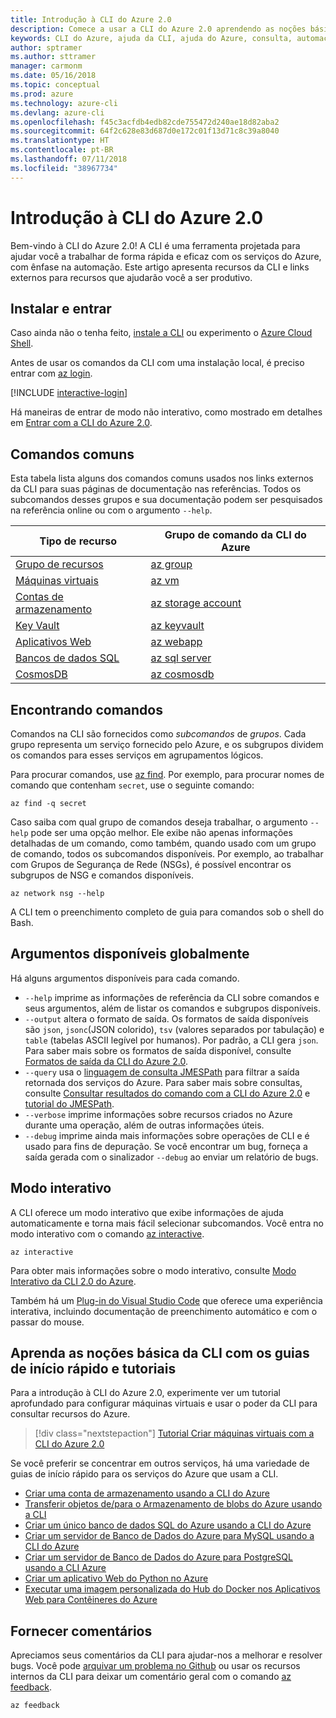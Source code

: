 ```yaml
---
title: Introdução à CLI do Azure 2.0
description: Comece a usar a CLI do Azure 2.0 aprendendo as noções básicas de comando.
keywords: CLI do Azure, ajuda da CLI, ajuda do Azure, consulta, automação,
author: sptramer
ms.author: sttramer
manager: carmonm
ms.date: 05/16/2018
ms.topic: conceptual
ms.prod: azure
ms.technology: azure-cli
ms.devlang: azure-cli
ms.openlocfilehash: f45c3acfdb4edb82cde755472d240ae18d82aba2
ms.sourcegitcommit: 64f2c628e83d687d0e172c01f13d71c8c39a8040
ms.translationtype: HT
ms.contentlocale: pt-BR
ms.lasthandoff: 07/11/2018
ms.locfileid: "38967734"
---
```

# <a name="get-started-with-azure-cli-20"></a>Introdução à CLI do Azure 2.0

Bem-vindo à CLI do Azure 2.0! A CLI é uma ferramenta projetada para ajudar você a trabalhar de forma rápida e eficaz com os serviços do Azure, com ênfase na automação. Este artigo apresenta recursos da CLI e links externos para recursos que ajudarão você a ser produtivo.

## <a name="install-and-sign-in"></a>Instalar e entrar

Caso ainda não o tenha feito, [instale a CLI](install-azure-cli.md) ou experimento o [Azure Cloud Shell](/azure/cloud-shell/overview).

Antes de usar os comandos da CLI com uma instalação local, é preciso entrar com [az login](/cli/azure/reference-index#az-login).

[!INCLUDE [interactive-login](includes/interactive-login.md)]

Há maneiras de entrar de modo não interativo, como mostrado em detalhes em [Entrar com a CLI do Azure 2.0](authenticate-azure-cli.md).

## <a name="common-commands"></a>Comandos comuns

Esta tabela lista alguns dos comandos comuns usados nos links externos da CLI para suas páginas de documentação nas referências.
Todos os subcomandos desses grupos e sua documentação podem ser pesquisados na referência online ou com o argumento `--help`.

| Tipo de recurso | Grupo de comando da CLI do Azure |
|---------------|-------------------------|
| [Grupo de recursos](/azure/azure-resource-manager/resource-group-overview) | [az group](/cli/azure/group) |
| [Máquinas virtuais](/azure/virtual-machines) | [az vm](/cli/azure/vm) |
| [Contas de armazenamento](/azure/storage/common/storage-introduction) | [az storage account](/cli/azure/storage/account) |
| [Key Vault](/azure/key-vault/key-vault-whatis) | [az keyvault](/cli/azure/keyvault) |
| [Aplicativos Web](/azure/app-service) | [az webapp](/cli/azure/webapp) |
| [Bancos de dados SQL](/azure/sql-database) | [az sql server](/cli/azure/sql/server) |
| [CosmosDB](/azure/cosmos-db) | [az cosmosdb](/cli/azure/cosmosdb) |

## <a name="finding-commands"></a>Encontrando comandos

Comandos na CLI são fornecidos como _subcomandos_ de _grupos_.
Cada grupo representa um serviço fornecido pelo Azure, e os subgrupos dividem os comandos para esses serviços em agrupamentos lógicos.

Para procurar comandos, use [az find](/cli/azure/reference-index#az-find). Por exemplo, para procurar nomes de comando que contenham `secret`, use o seguinte comando:

```azurecli-interactive
az find -q secret
```

Caso saiba com qual grupo de comandos deseja trabalhar, o argumento `--help` pode ser uma opção melhor. Ele exibe não apenas informações detalhadas de um comando, como também, quando usado com um grupo de comando, todos os subcomandos disponíveis. Por exemplo, ao trabalhar com Grupos de Segurança de Rede (NSGs), é possível encontrar os subgrupos de NSG e comandos disponíveis.

```azurecli-interactive
az network nsg --help
```

A CLI tem o preenchimento completo de guia para comandos sob o shell do Bash.

## <a name="globally-available-arguments"></a>Argumentos disponíveis globalmente

Há alguns argumentos disponíveis para cada comando.

* `--help` imprime as informações de referência da CLI sobre comandos e seus argumentos, além de listar os comandos e subgrupos disponíveis.
* `--output` altera o formato de saída. Os formatos de saída disponíveis são `json`, `jsonc`(JSON colorido), `tsv` (valores separados por tabulação) e `table` (tabelas ASCII legível por humanos). Por padrão, a CLI gera `json`. Para saber mais sobre os formatos de saída disponível, consulte [Formatos de saída da CLI do Azure 2.0](format-output-azure-cli.md).
* `--query` usa o [linguagem de consulta JMESPath](http://jmespath.org/) para filtrar a saída retornada dos serviços do Azure. Para saber mais sobre consultas, consulte [Consultar resultados do comando com a CLI do Azure 2.0](query-azure-cli.md) e [tutorial do JMESPath](http://jmespath.org/tutorial.html).
* `--verbose` imprime informações sobre recursos criados no Azure durante uma operação, além de outras informações úteis.
* `--debug` imprime ainda mais informações sobre operações de CLI e é usado para fins de depuração. Se você encontrar um bug, forneça a saída gerada com o sinalizador `--debug` ao enviar um relatório de bugs.

## <a name="interactive-mode"></a>Modo interativo

A CLI oferece um modo interativo que exibe informações de ajuda automaticamente e torna mais fácil selecionar subcomandos. Você entra no modo interativo com o comando [az interactive](/cli/azure/reference-index#az-interactive).

```azurecli-interactive
az interactive
```

Para obter mais informações sobre o modo interativo, consulte [Modo Interativo da CLI 2.0 do Azure](interactive-azure-cli.md).

Também há um [Plug-in do Visual Studio Code](https://marketplace.visualstudio.com/items?itemName=ms-vscode.azurecli) que oferece uma experiência interativa, incluindo documentação de preenchimento automático e com o passar do mouse.

## <a name="learn-cli-basics-with-quickstarts-and-tutorials"></a>Aprenda as noções básica da CLI com os guias de início rápido e tutoriais

Para a introdução à CLI do Azure 2.0, experimente ver um tutorial aprofundado para configurar máquinas virtuais e usar o poder da CLI para consultar recursos do Azure.

> [!div class="nextstepaction"]
> [Tutorial Criar máquinas virtuais com a CLI do Azure 2.0](azure-cli-vm-tutorial.yml)

Se você preferir se concentrar em outros serviços, há uma variedade de guias de início rápido para os serviços do Azure que usam a CLI.

* [Criar uma conta de armazenamento usando a CLI do Azure](/azure/storage/common/storage-quickstart-create-storage-account-cli)
* [Transferir objetos de/para o Armazenamento de blobs do Azure usando a CLI](/azure/storage/blobs/storage-quickstart-blobs-cli)
* [Criar um único banco de dados SQL do Azure usando a CLI do Azure](/azure/sql-database/sql-database-get-started-cli)
* [Criar um servidor de Banco de Dados do Azure para MySQL usando a CLI do Azure](/azure/mysql/quickstart-create-mysql-server-database-using-azure-cli)
* [Criar um servidor de Banco de Dados do Azure para PostgreSQL usando a CLI Azure](/azure/postgresql/quickstart-create-server-database-azure-cli)
* [Criar um aplicativo Web do Python no Azure](/azure/app-service/app-service-web-get-started-python)
* [Executar uma imagem personalizada do Hub do Docker nos Aplicativos Web para Contêineres do Azure](/azure/app-service/containers/quickstart-custom-docker-image)

## <a name="give-feedback"></a>Fornecer comentários

Apreciamos seus comentários da CLI para ajudar-nos a melhorar e resolver bugs. Você pode [arquivar um problema no Github](https://github.com/azure/azure-cli/issues) ou usar os recursos internos da CLI para deixar um comentário geral com o comando [az feedback](/cli/azure/reference-index#az-feedback).

```azurecli-interactive
az feedback
```
